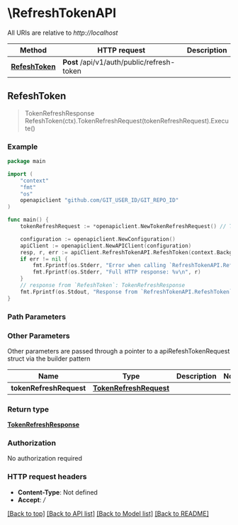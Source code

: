 # \RefreshTokenAPI

All URIs are relative to *http://localhost*

Method | HTTP request | Description
------------- | ------------- | -------------
[**RefeshToken**](RefreshTokenAPI.md#RefeshToken) | **Post** /api/v1/auth/public/refresh-token | 



## RefeshToken

> TokenRefreshResponse RefeshToken(ctx).TokenRefreshRequest(tokenRefreshRequest).Execute()



### Example

```go
package main

import (
    "context"
    "fmt"
    "os"
    openapiclient "github.com/GIT_USER_ID/GIT_REPO_ID"
)

func main() {
    tokenRefreshRequest := *openapiclient.NewTokenRefreshRequest() // TokenRefreshRequest | 

    configuration := openapiclient.NewConfiguration()
    apiClient := openapiclient.NewAPIClient(configuration)
    resp, r, err := apiClient.RefreshTokenAPI.RefeshToken(context.Background()).TokenRefreshRequest(tokenRefreshRequest).Execute()
    if err != nil {
        fmt.Fprintf(os.Stderr, "Error when calling `RefreshTokenAPI.RefeshToken``: %v\n", err)
        fmt.Fprintf(os.Stderr, "Full HTTP response: %v\n", r)
    }
    // response from `RefeshToken`: TokenRefreshResponse
    fmt.Fprintf(os.Stdout, "Response from `RefreshTokenAPI.RefeshToken`: %v\n", resp)
}
```

### Path Parameters



### Other Parameters

Other parameters are passed through a pointer to a apiRefeshTokenRequest struct via the builder pattern


Name | Type | Description  | Notes
------------- | ------------- | ------------- | -------------
 **tokenRefreshRequest** | [**TokenRefreshRequest**](TokenRefreshRequest.md) |  | 

### Return type

[**TokenRefreshResponse**](TokenRefreshResponse.md)

### Authorization

No authorization required

### HTTP request headers

- **Content-Type**: Not defined
- **Accept**: */*

[[Back to top]](#) [[Back to API list]](../README.md#documentation-for-api-endpoints)
[[Back to Model list]](../README.md#documentation-for-models)
[[Back to README]](../README.md)

